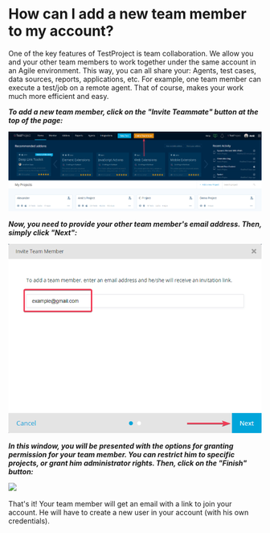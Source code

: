 # How can I add a new team member to my account?

One of the key features of TestProject is team collaboration. We allow you and your other team members to work together under the same account in an Agile environment. This way, you can all share your: Agents, test cases, data sources, reports, applications, etc. For example, one team member can execute a test/job on a remote agent. That of course, makes your work much more efficient and easy.

_**To add a new team member, click on the "Invite Teammate" button at the top of the page:**_

![](<../../.gitbook/assets/image (472).png>)

_**Now, you need to provide your other team member's email address. Then, simply click "Next":**_

![](<../../.gitbook/assets/image (510).png>)

_**In this window, you will be presented with the options for granting permission for your team member. You can restrict him to specific projects, or grant him administrator rights. Then, click on the "Finish" button:**_

![](https://downloads.intercomcdn.com/i/o/170646184/1e5c0adb1cec485c3ad3fe77/chrome\_CwfXZ2xWAd.png)

That's it! Your team member will get an email with a link to join your account. He will have to create a new user in your account (with his own credentials).
